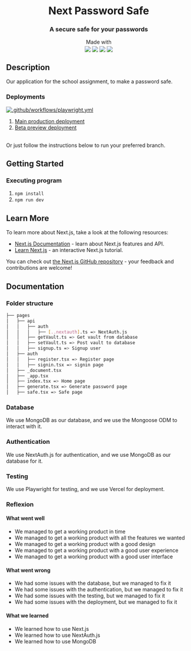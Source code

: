 <h1 align="center">Next Password Safe</h1>
<h3 align="center">A secure safe for your passwords</h3>
<p align="center">
  Made with<br>
  <img align="center" src="https://camo.githubusercontent.com/8552f38715af0ea9f364801b055f7a2448812b49075860983d53a81414349623/68747470733a2f2f696d672e736869656c64732e696f2f7374617469632f76313f7374796c653d666f722d7468652d6261646765266d6573736167653d4e6578742e6a7326636f6c6f723d303030303030266c6f676f3d4e6578742e6a73266c6f676f436f6c6f723d464646464646266c6162656c3d">
  <img align="center" src="https://img.shields.io/static/v1?style=for-the-badge&message=Playwright&color=2EAD33&logo=Playwright&logoColor=FFFFFF&label=">
  <img align="center" src="https://camo.githubusercontent.com/eb3676422a9e186ce18237e6c1ffee703068f7850c2a513b9a261f33ee335ed6/68747470733a2f2f696d672e736869656c64732e696f2f7374617469632f76313f7374796c653d666f722d7468652d6261646765266d6573736167653d4d6f6e676f444226636f6c6f723d343741323438266c6f676f3d4d6f6e676f4442266c6f676f436f6c6f723d464646464646266c6162656c3d">
  <img align="center" src="https://img.shields.io/static/v1?style=for-the-badge&message=Vercel&color=000000&logo=Vercel&logoColor=FFFFFF&label=">
</p>

## Description

<p>Our application for the school assignment, to make a password safe.

### Deployments
[![.github/workflows/playwright.yml](https://github.com/four-man-army/nextjs_password_safe/actions/workflows/playwright.yml/badge.svg)](https://github.com/four-man-army/nextjs_password_safe/actions/workflows/playwright.yml)
<p>
<ol>
  <li><a href="https://nextjs-password-safe.vercel.app/">Main production deployment</a></li>
  <li><a href="https://nextjs-password-safe-git-beta-four-man-army.vercel.app/">Beta preview deployment</a></li>
</ol>
</p>
<br>
Or just follow the instructions below to run your preferred branch.

## Getting Started

### Executing program
1. `npm install`
2. `npm run dev`


## Learn More
To learn more about Next.js, take a look at the following resources:

- [Next.js Documentation](https://nextjs.org/docs) - learn about Next.js features and API.
- [Learn Next.js](https://nextjs.org/learn) - an interactive Next.js tutorial.

You can check out [the Next.js GitHub repository](https://github.com/vercel/next.js/) - your feedback and contributions are welcome!

## Documentation
### Folder structure
```bash
├── pages
│   ├── api
│   │   ├── auth
│   │   │   ├── [..nextauth].ts => NextAuth.js
│   │   ├── getVault.ts => Get vault from database
│   │   ├── setVault.ts => Post vault to database
│   │   ├── signup.ts => Signup user
│   ├── auth
│   │   ├── register.tsx => Register page
│   │   ├── signin.tsx => signin page
│   ├── _document.tsx
│   ├── _app.tsx
│   ├── index.tsx => Home page
│   ├── generate.tsx => Generate password page
│   ├── safe.tsx => Safe page

```

### Database
We use MongoDB as our database, and we use the Mongoose ODM to interact with it.

### Authentication
We use NextAuth.js for authentication, and we use MongoDB as our database for it.

### Testing
We use Playwright for testing, and we use Vercel for deployment.

### Reflexion

#### What went well
- We managed to get a working product in time
- We managed to get a working product with all the features we wanted
- We managed to get a working product with a good design
- We managed to get a working product with a good user experience
- We managed to get a working product with a good user interface

#### What went wrong
- We had some issues with the database, but we managed to fix it
- We had some issues with the authentication, but we managed to fix it
- We had some issues with the testing, but we managed to fix it
- We had some issues with the deployment, but we managed to fix it

#### What we learned
- We learned how to use Next.js
- We learned how to use NextAuth.js
- We learned how to use MongoDB







